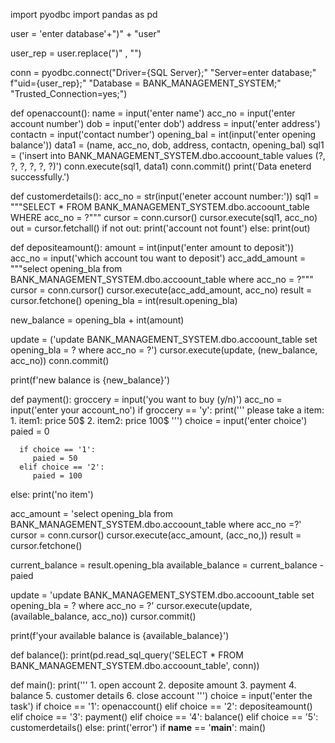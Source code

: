import pyodbc
import pandas as pd

user = 'enter database'+"\)" + "user" 

user_rep = user.replace(")" , "")

conn = pyodbc.connect("Driver={SQL Server};"
                      "Server=enter database;" 
                      f"uid={user_rep};"
                      "Database = BANK_MANAGEMENT_SYSTEM;" 
                      "Trusted_Connection=yes;")

def openaccount():
    name = input('enter name')
    acc_no = input('enter account number')
    dob = input('enter dob')
    address = input('enter address')
    contactn = input('contact number')
    opening_bal = int(input('enter opening balance'))
    data1 = (name, acc_no, dob, address, contactn, opening_bal)
    sql1 = ('insert into BANK_MANAGEMENT_SYSTEM.dbo.accoount_table values (?, ?, ?, ?, ?, ?)')
    conn.execute(sql1, data1)
    conn.commit()
    print('Data eneterd successfully.')


def customerdetails():
   acc_no = str(input('eneter account number:'))
   sql1 = """SELECT * FROM BANK_MANAGEMENT_SYSTEM.dbo.accoount_table WHERE acc_no = ?"""
   cursor = conn.cursor()
   cursor.execute(sql1, acc_no)
   out = cursor.fetchall()
   if not out:
      print('account not fount')
   else:
      print(out)


def depositeamount():
   amount = int(input('enter amount  to deposit'))
   acc_no = input('which account tou want to deposit')
   acc_add_amount = """select opening_bla from BANK_MANAGEMENT_SYSTEM.dbo.accoount_table where acc_no = ?"""
   cursor = conn.cursor()
   cursor.execute(acc_add_amount, acc_no)
   result = cursor.fetchone()
   opening_bla = int(result.opening_bla)

   new_balance = opening_bla + int(amount)

   update = ('update BANK_MANAGEMENT_SYSTEM.dbo.accoount_table set opening_bla = ? where acc_no = ?')
   cursor.execute(update, (new_balance, acc_no))
   conn.commit()

   print(f'new balance is {new_balance}')


def payment():
   groccery = input('you want to buy (y/n)')
   acc_no = input('enter your account_no')
   if groccery == 'y':
      print('''
            please take a item:
               1. item1: price 50$
               2. item2: price 100$
            ''')
      choice = input('enter choice')
      paied = 0

      if choice == '1':
         paied = 50
      elif choice == '2':
         paied = 100
   else:
      print('no item')

   acc_amount = 'select opening_bla from BANK_MANAGEMENT_SYSTEM.dbo.accoount_table where acc_no =?'
   cursor = conn.cursor()
   cursor.execute(acc_amount, (acc_no,))
   result = cursor.fetchone()

   current_balance = result.opening_bla
   available_balance = current_balance - paied

   update = 'update BANK_MANAGEMENT_SYSTEM.dbo.accoount_table set opening_bla = ? where acc_no = ?'
   cursor.execute(update, (available_balance, acc_no))
   cursor.commit()

   print(f'your available balance is {available_balance}')


def balance():
   print(pd.read_sql_query('SELECT * FROM BANK_MANAGEMENT_SYSTEM.dbo.accoount_table', conn))
   

def main():
    print('''
        1. open account
        2. deposite amount
        3. payment
        4. balance 
        5. customer details
        6. close account
    ''')
    choice  = input('enter the task')
    if choice == '1':
       openaccount()
    elif choice == '2':
       depositeamount()
    elif choice == '3':
       payment()
    elif choice == '4':
       balance()
    elif choice == '5':
       customerdetails()
    else:
       print('error')
if __name__ == '__main__':
   main()
